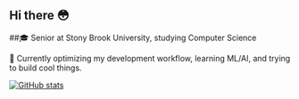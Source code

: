 ## Hi there 😳

##🎓 Senior at Stony Brook University, studying Computer Science

🤔 Currently optimizing my development workflow, learning ML/AI, and trying to build cool things.

[![GitHub stats](https://github-readme-stats.vercel.app/api?username=nitsujiang)](https://github.com/nitsujiang/github-readme-stats)
